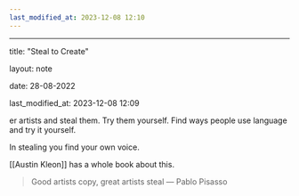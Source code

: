 ```yaml
---
last_modified_at: 2023-12-08 12:10
---
```

---

title: "Steal to Create"

layout: note

date: 28-08-2022

last_modified_at: 2023-12-08 12:09

er artists and steal them. Try them yourself. Find ways people use language and try it yourself.

In stealing you find your own voice.

[[Austin Kleon]] has a whole book about this.

> Good artists copy, great artists steal
> — Pablo Pisasso

